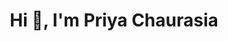 <h1 align="center">Hi 👋, I'm Priya Chaurasia</h1>
<!--
**priya-chaurasia/priya-chaurasia** is a ✨ _special_ ✨ repository because its `README.md` (this file) appears on your GitHub profile.
<p align="left"> <a href="https://github.com/ryo-ma/github-profile-trophy"><img src="https://github-profile-trophy.vercel.app/?username=priya-chaurasisa" alt="priya-chaurasisa" /></a> </p>

Here are some ideas to get you started:

- 🔭 I’m currently working on 
- 🌱 I’m currently learning ...
- 👯 I’m looking to collaborate on ...
- 🤔 I’m looking for help with ...
- 💬 Ask me about ...
- 📫 How to reach me: chaurasiapriya9302@gmail.com
- 😄 Pronouns: She/Her
- ⚡ Fun fact: I am an introvert
-->
